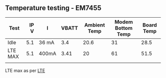 ## Temperature testing - EM7455

|   Test   | IP V   | I      | VBATT | Ambient Temp| Modem Bottom Temp | Board Temp |
| -------- | ------:| ------ | ----- | ----------- | ----------------- | ---------- |
| Idle     | 5.1    | 36 mA  | 3.4   |        20.6 |    31             |   28.5     |
|  LTE MAX | 5.1    | 400mA  | 3.41  |    20       |    61             |   51.5     |
|   |   |   |   |   |   |

LTE max as per [LTE](./mdot2usbc_notes/rfTest/testCommandsLTE.md)
